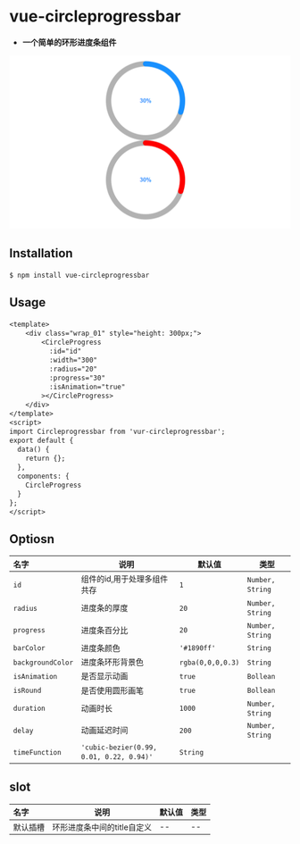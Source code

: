 # vue-circleprogressbar
* **一个简单的环形进度条组件**

![演示图片](/static/img/demo.png)
## Installation
```
$ npm install vue-circleprogressbar
```
## Usage
```
<template>
    <div class="wrap_01" style="height: 300px;">
        <CircleProgress  
          :id="id"
          :width="300"
          :radius="20"
          :progress="30"
          :isAnimation="true"
        ></CircleProgress>
    </div>
</template>
<script>
import Circleprogressbar from 'vur-circleprogressbar';
export default {
  data() {
    return {};
  },
  components: {
    CircleProgress
  }
};
</script>

```
## Optiosn
|名字|说明|默认值|类型|
|:---|---|---|---|
|`id`|组件的id,用于处理多组件共存|`1`|`Number, String`|
| `radius`|进度条的厚度|`20`|`Number, String`|
|`progress`|进度条百分比|`20`|`Number, String`|
|`barColor`|进度条颜色|`'#1890ff'`|`String`|
|`backgroundColor`|进度条环形背景色|`rgba(0,0,0,0.3)`|`String`|
|`isAnimation`|是否显示动画|`true`|`Bollean`|
|`isRound`|是否使用圆形画笔|`true`|`Bollean`|
|`duration`|动画时长|`1000`|`Number, String`|
|`delay`|动画延迟时间|`200`|`Number, String`|
|`timeFunction`|`'cubic-bezier(0.99, 0.01, 0.22, 0.94)'`|`String`|

## slot
|名字|说明|默认值|类型|
|:---|---|---|---|
|默认插槽|环形进度条中间的title自定义|--|--|
